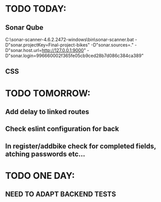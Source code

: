# TODO TODAY:

## Sonar Qube
C:\sonar-scanner-4.6.2.2472-windows\bin\sonar-scanner.bat -D"sonar.projectKey=Final-project-bikes" -D"sonar.sources=." -D"sonar.host.url=http://127.0.0.1:9000" -D"sonar.login=996660002f365fe05cb9ced28b7d086c384ca389"



## CSS

# TODO TOMORROW:


## Add delay to linked routes


## Check eslint configuration for back 

## In register/addbike check for completed fields, atching passwords etc...


# TODO ONE DAY:

## NEED TO ADAPT BACKEND TESTS



